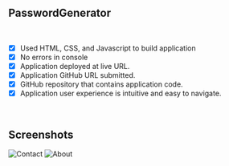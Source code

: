 ## PasswordGenerator

<br> 

- [x] Used HTML, CSS, and Javascript to build application
- [x] No errors in console
- [x] Application deployed at live URL.
- [x] Application GitHub URL submitted.
- [x] GitHub repository that contains application code.
- [x] Application user experience is intuitive and easy to navigate.

<br>

## Screenshots
![Contact](https://github.com/dannauu/ResponsivePortfolio/blob/main/Assets/Images/Screenshot1.jpg)
![About](https://github.com/dannauu/ResponsivePortfolio/blob/main/Assets/Images/Screenshot2.jpg)
